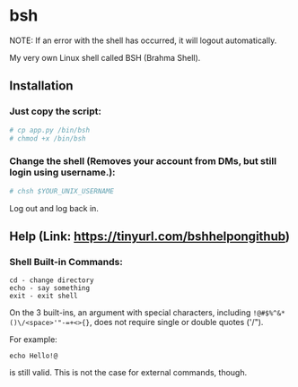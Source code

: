 # bsh
NOTE: If an error with the shell has occurred, it will logout automatically.

My very own Linux shell called BSH (Brahma Shell).
## Installation
### Just copy the script:
```bash
# cp app.py /bin/bsh
# chmod +x /bin/bsh
```
### Change the shell (Removes your account from DMs, but still login using username.):
```bash
# chsh $YOUR_UNIX_USERNAME
```
Log out and log back in.
## Help (Link: https://tinyurl.com/bshhelpongithub)
### Shell Built-in Commands:
```bsh
cd - change directory
echo - say something
exit - exit shell
```
On the 3 built-ins, an argument with special characters, including `!@#$%^&*()\/<space>'"-=+<>{}`, does not require single or double quotes ('/").

For example:
```bsh
echo Hello!@
```
is still valid. This is not the case for external commands, though.
